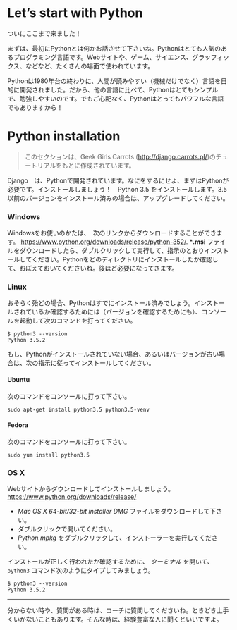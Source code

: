 # Let’s start with Python

ついにここまで来ました！

まずは、最初にPythonとは何かお話させて下さいね。Pythonはとても人気のあるプログラミング言語です。Webサイトや、ゲーム、サイエンス、グラッフィックス、などなど、たくさんの場面で使われています。

Pythonは1980年台の終わりに、人間が読みやすい（機械だけでなく）言語を目的に開発されました。だから、他の言語に比べて、Pythonはとてもシンプルで、勉強しやすいのです。でもご心配なく、Pythonはとってもパワフルな言語でもありますから！

# Python installation

> このセクションは、Geek Girls Carrots (http://django.carrots.pl/)のチュートリアルをもとに作成されています。

Django　は、Pythonで開発されています。なにをするにせよ、まずはPythonが必要です。インストールしましょう！　Python 3.5 をインストールします。3.5以前のバージョンをインストール済みの場合は、アップグレードしてください。

### Windows

Windowsをお使いのかたは、　次のリンクからダウンロードすることができます。 https://www.python.org/downloads/release/python-352/.  ***.msi** ファイルをダウンロードしたら、ダブルクリックして実行して、指示のとおりインストールしてください。Pythonをどのディレクトリにインストールしたか確認して、おぼえておいてくださいね。後ほど必要になってきます。

### Linux

おそらく殆どの場合、Pythonはすでにインストール済みでしょう。インストールされているか確認するためには（バージョンを確認するためにも）、コンソールを起動して次のコマンドを打ってください。

    $ python3 --version
    Python 3.5.2

もし、Pythonがインストールされていない場合、あるいはバージョンが古い場合は、次の指示に従ってインストールしてください。

#### Ubuntu

次のコマンドをコンソールに打って下さい。

    sudo apt-get install python3.5 python3.5-venv

#### Fedora

次のコマンドをコンソールに打って下さい。

    sudo yum install python3.5

### OS X

Webサイトからダウンロードしてインストールしましょう。 https://www.python.org/downloads/release/

*  *Mac OS X 64-bit/32-bit installer* *DMG* ファイルをダウンロードして下さい。
* ダブルクリックで開いてください。
*  *Python.mpkg* をダブルクリックして、インストーラーを実行してください。

インストールが正しく行われたか確認するために、 *ターミナル* を開いて、`python3` コマンド次のようにタイプしてみましょう。

    $ python3 --version
    Python 3.5.2

----

分からない時や、質問がある時は、コーチに質問してくださいね。ときどき上手くいかないこともあります。そんな時は、経験豊富な人に聞くといいですよ。
